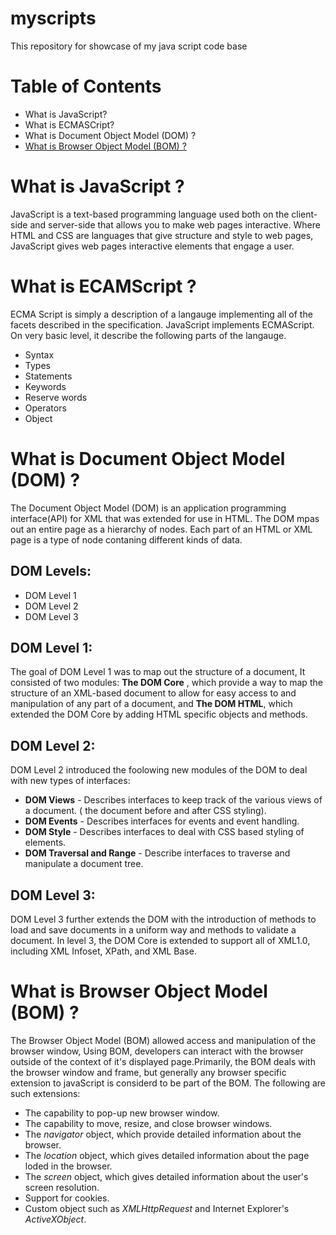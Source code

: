 # myscripts
This repository for showcase of my java script code base

# Table of Contents
- What is JavaScript?
- What is ECMASCript?
- What is Document Object Model (DOM) ?
- [What is Browser Object Model (BOM) ?](#BOM)

# What is JavaScript ?
JavaScript is a text-based programming language used both on the client-side and server-side that allows you to make web pages interactive. Where HTML and CSS are languages that give structure and style to web pages, JavaScript gives web pages interactive elements that engage a user.

# What is ECAMScript ?
ECMA Script is simply a description of a langauge implementing all of the facets described in the specification. JavaScript implements ECMAScript. On very basic level, it describe the following parts of the langauge.
- Syntax
- Types
- Statements
- Keywords
- Reserve words
- Operators
- Object

# What is Document Object Model (DOM) ?
The Document Object Model (DOM) is an application programming interface(API) for XML that was extended for use in HTML. The DOM mpas out an entire page as a hierarchy of nodes. Each part of an HTML or XML page is a type of node contaning different kinds of data.

## DOM Levels:
- DOM Level 1 
- DOM Level 2
- DOM Level 3

## DOM Level 1:
The goal of DOM Level 1 was to map out the structure of a document, It consisted of two modules: **The DOM Core** , which provide a way to map the structure of an XML-based document to allow for easy access to and manipulation of any part of a document, and **The DOM HTML**, which extended the DOM Core by adding HTML specific objects and methods.

## DOM Level 2:
DOM Level 2 introduced the foolowing new modules of the DOM to deal with new types of interfaces:
- **DOM Views** - Describes interfaces to keep track of the various views of a document. ( the document before and after CSS styling).
- **DOM Events** - Describes interfaces for events and event handling.
- **DOM Style** - Describes interfaces to deal with CSS based styling of elements.
- **DOM Traversal and Range** - Describe interfaces to traverse and manipulate a document tree.

## DOM Level 3:
DOM Level 3 further extends the DOM with the introduction of methods to load and save documents in a uniform way and methods to validate a document. In level 3, the DOM Core is extended to support all of XML1.0, including XML Infoset, XPath, and XML Base.


# <a name="BOM"></a> What is Browser Object Model (BOM) ?
The Browser Object Model (BOM) allowed access and manipulation of the browser window, Using BOM, developers can interact with the browser outside of the context of it's displayed page.Primarily, the BOM deals with the browser window and frame, but generally any browser specific extension to javaScript is considerd to be part of the BOM. The following are such extensions:
- The capability to pop-up new browser window.
- The capability to move, resize, and close browser windows.
- The *navigator* object, which provide detailed information about the browser.
- The *location* object, which gives detailed information about the page loded in the browser.
- The *screen* object, which gives detailed information about the user's screen resolution.
- Support for cookies.
- Custom object such as *XMLHttpRequest* and Internet Explorer's *ActiveXObject*.